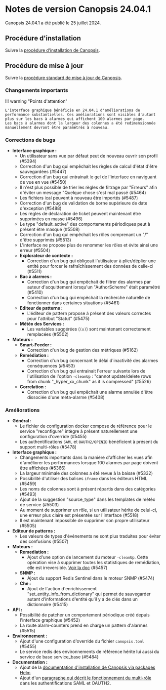 # Notes de version Canopsis 24.04.1

Canopsis 24.04.1 a été publié le 25 juillet 2024.

## Procédure d'installation

Suivre la [procédure d'installation de Canopsis](../guide-administration/installation/index.md).

## Procédure de mise à jour

Suivre la [procédure standard de mise à jour de Canopsis](../guide-administration/mise-a-jour/index.md).


### Changements importants

!!! warning "Points d'attention"

    L'interface graphique bénéficie en 24.04.1 d'améliorations de performance substantielles. Ces améliorations sont visibles d'autant plus sur les bacs à alarmes qui affichent 100 alarmes par page.  
    Les bacs à alarmes dont la largeur des colonnes a été redimensionnée manuellement devront être paramétrés à nouveau.

### Corrections de bugs

*  **Interface graphique :**
    * Un utilisateur sans vue par défaut peut de nouveau ouvrir son profil (#5394)
    * Correction d'un bug qui empêchait les règles de calcul d'état d'être sauvegardées (#5447)
    * Correction d'un bug qui entrainait le gel de l'interface en naviguant de vue en vue (#5450)
    * Il n'est plus possible de trier les règles de filtrage par "Erreurs" afin d'éviter un message "Quelque chose s'est mal passé (#5464)
    * Les fichiers ical peuvent à nouveau être importés (#5487)
    * Correction d'un bug de validation de borne supérieure de date d'exception (#5488)
    * Les règles de déclaration de ticket peuvent maintenant être supprimées en masse (#5496)
    * Le type "default_active" des comportements périodiques peut à présent être masqué (#5508)
    * Correction d'un bug qui empêchait les rôles comprenant un "/" d'être supprimés (#5513)
    * L'interface ne propose plus de renommer les rôles et évite ainsi une erreur (#5504)
    * **Explorateur de contexte :**
        * Correction d'un bug qui obligeait l'utilisateur à plier/déplier une entité pour forcer le rafraîchissement des données de celle-ci (#5511)
    * **Bac à alarmes :**
        * Correction d'un bug qui empêchait de filtrer des alarmes par auteur d'acquittement lorsqu'un "AuthorScheme" était paramétré (#5410)
        * Correction d'un bug qui empêchait la recherche naturelle de fonctionner dans certaines situations (#5461)
    * **Editeur de patterns :**
        * L'éditeur de pattern propose à présent des valeurs correctes pour l'attribut "Statut" (#5475)
    * **Météo des Services :**
        * Les variables suggérées (`(x)`) sont maintenant correctement remplacées (#5502)
*  **Moteurs :**
    * **Smart-Feeder :**
        * Correction d'un bug de gestion des métriques (#5162)
    * **Remédiation :**
        * Correction d'un bug concernant le délai d'inactivité des alarmes conséquences (#5453)
        * Correction d'un bug qui entrainait l'erreur suivante lors de l'utilisation de l'option `-cleanUp` : "cannot update/delete rows from chunk \"_hyper_xx_chunk\" as it is compressed" (#5526)
    * **Correlation :**
        * Correction d'un bug qui empêchait une alarme annulée d'être dissociée d'une méta-alarme (#5408)

### Améliorations

*  **Général :**
    * Le fichier de configuration docker compose de référence pour le service "reconfigure" intègre à présent naturellement une configuration d'override (#5455)
    * Les authentifications `SAML` et `OAUTH2/OPENID` bénéficient à présent du support multi-rôles (#5478)
*  **Interface graphique :**
    * Changements importants dans la manière d'afficher les vues afin d'améliorer les performances lorsque 100 alarmes par page doivent être affichées (#5366)
    * La largeur minimale des colonnes a été revue à la baisse (#5332)
    * Possibilité d'utiliser des balises `iframe` dans les éditeurs HTML (#5459)
    * Les noms de colonnes sont à présent répartis dans des catégories (#5493)
    * Ajout de la suggestion "source_type" dans les templates de météo de service (#5503)
    * Au moment de supprimer un rôle, si un utilisateur hérite de celui-ci, une erreur plus claire est présentée sur l'interface (#5518)
    * Il est maintenant impossible de supprimer son propre utilisateur (#5505)
*  **Editeur de patterns :**
    * Les valeurs de types d'événements ne sont plus traduites pour éviter des confusions (#5507)
*  **Moteurs :**
    * **Remediation :**
        * Ajout d'une option de lancement du moteur `-cleanUp`. Cette opération vise à supprimer toutes les statistiques de remédiation, elle est irreversible. [Voir la doc](../../../guide-utilisation/menu-administration/consignes/#statistiques-de-remediation) (#5457)
    * **SNMP :**
        * Ajout du support Redis Sentinel dans le moteur SNMP (#5474)
    * **Che :**
        * Ajout de l'action d'enrichissement "set_entity_info_from_dictionary" qui permet de sauvegarder autant d'informations d'entité qu'il y a de clés dans un dictionnaire (#5415)
*  **API :**
    * Possibilité de patcher un comportement périodique créé depuis l'interface graphique (#5452)
    * La route alarm-counters prend en charge un pattern d'alarmes (#5515)
*  **Environnement :**
    * Ajout d'une configuration d'override du fichier `canopsis.toml` (#5455)
    * Le service redis des environnements de référence hérite lui aussi du service de base service_base (#5484)
*  **Documentation :**
    * Ajout de la [documentation d'installation de Canopsis via packages Helm](../../guide-administration/installation/installation-helm/)
    * Ajout d'un [paragraphe qui décrit le fonctionnement du multi-rôle](../../guide-administration/administration-avancee/methodes-authentification-avancees#multi-role) dans les authentifications SAML et OAUTH2.
